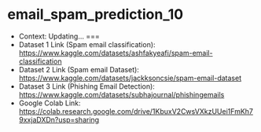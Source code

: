 # email_spam_prediction_10
- Context: Updating...
===
- Dataset 1 Link (Spam email classification): https://www.kaggle.com/datasets/ashfakyeafi/spam-email-classification
- Dataset 2 Link (Spam email Dataset): https://www.kaggle.com/datasets/jackksoncsie/spam-email-dataset
- Dataset 3 Link (Phishing Email Detection): https://www.kaggle.com/datasets/subhajournal/phishingemails
- Google Colab Link: https://colab.research.google.com/drive/1KbuxV2CwsVXkzUUei1FmKh79xxjaDXDn?usp=sharing
